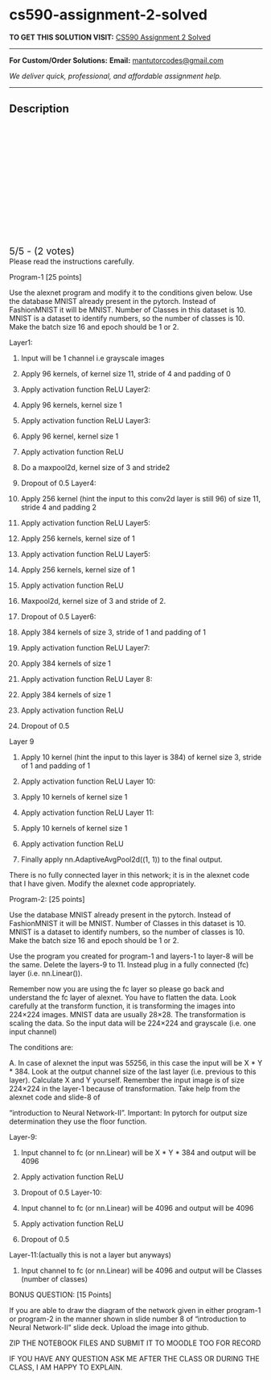 # cs590-assignment-2-solved
**TO GET THIS SOLUTION VISIT:** [CS590 Assignment 2 Solved](https://mantutor.com/product/cs590-assignment-2-solved/)


---

**For Custom/Order Solutions:** **Email:** mantutorcodes@gmail.com  

*We deliver quick, professional, and affordable assignment help.*

---

<h2>Description</h2>



<div class="kk-star-ratings kksr-auto kksr-align-center kksr-valign-top" data-payload="{&quot;align&quot;:&quot;center&quot;,&quot;id&quot;:&quot;115160&quot;,&quot;slug&quot;:&quot;default&quot;,&quot;valign&quot;:&quot;top&quot;,&quot;ignore&quot;:&quot;&quot;,&quot;reference&quot;:&quot;auto&quot;,&quot;class&quot;:&quot;&quot;,&quot;count&quot;:&quot;2&quot;,&quot;legendonly&quot;:&quot;&quot;,&quot;readonly&quot;:&quot;&quot;,&quot;score&quot;:&quot;5&quot;,&quot;starsonly&quot;:&quot;&quot;,&quot;best&quot;:&quot;5&quot;,&quot;gap&quot;:&quot;4&quot;,&quot;greet&quot;:&quot;Rate this product&quot;,&quot;legend&quot;:&quot;5\/5 - (2 votes)&quot;,&quot;size&quot;:&quot;24&quot;,&quot;title&quot;:&quot;CS590 Assignment 2 Solved&quot;,&quot;width&quot;:&quot;138&quot;,&quot;_legend&quot;:&quot;{score}\/{best} - ({count} {votes})&quot;,&quot;font_factor&quot;:&quot;1.25&quot;}">

<div class="kksr-stars">

<div class="kksr-stars-inactive">
            <div class="kksr-star" data-star="1" style="padding-right: 4px">


<div class="kksr-icon" style="width: 24px; height: 24px;"></div>
        </div>
            <div class="kksr-star" data-star="2" style="padding-right: 4px">


<div class="kksr-icon" style="width: 24px; height: 24px;"></div>
        </div>
            <div class="kksr-star" data-star="3" style="padding-right: 4px">


<div class="kksr-icon" style="width: 24px; height: 24px;"></div>
        </div>
            <div class="kksr-star" data-star="4" style="padding-right: 4px">


<div class="kksr-icon" style="width: 24px; height: 24px;"></div>
        </div>
            <div class="kksr-star" data-star="5" style="padding-right: 4px">


<div class="kksr-icon" style="width: 24px; height: 24px;"></div>
        </div>
    </div>

<div class="kksr-stars-active" style="width: 138px;">
            <div class="kksr-star" style="padding-right: 4px">


<div class="kksr-icon" style="width: 24px; height: 24px;"></div>
        </div>
            <div class="kksr-star" style="padding-right: 4px">


<div class="kksr-icon" style="width: 24px; height: 24px;"></div>
        </div>
            <div class="kksr-star" style="padding-right: 4px">


<div class="kksr-icon" style="width: 24px; height: 24px;"></div>
        </div>
            <div class="kksr-star" style="padding-right: 4px">


<div class="kksr-icon" style="width: 24px; height: 24px;"></div>
        </div>
            <div class="kksr-star" style="padding-right: 4px">


<div class="kksr-icon" style="width: 24px; height: 24px;"></div>
        </div>
    </div>
</div>


<div class="kksr-legend" style="font-size: 19.2px;">
            5/5 - (2 votes)    </div>
    </div>
Please read the instructions carefully.

Program-1 [25 points]

Use the alexnet program and modify it to the conditions given below. Use the database MNIST already present in the pytorch. Instead of FashionMNIST it will be MNIST. Number of Classes in this dataset is 10. MNIST is a dataset to identify numbers, so the number of classes is 10. Make the batch size 16 and epoch should be 1 or 2.

Layer1:

1. Input will be 1 channel i.e grayscale images

2. Apply 96 kernels, of kernel size 11, stride of 4 and padding of 0

3. Apply activation function ReLU Layer2:

1. Apply 96 kernels, kernel size 1

2. Apply activation function ReLU Layer3:

1. Apply 96 kernel, kernel size 1

2. Apply activation function ReLU

3. Do a maxpool2d, kernel size of 3 and stride2

4. Dropout of 0.5 Layer4:

1. Apply 256 kernel (hint the input to this conv2d layer is still 96) of size 11, stride 4 and padding 2

2. Apply activation function ReLU Layer5:

1. Apply 256 kernels, kernel size of 1

2. Apply activation function ReLU Layer5:

1. Apply 256 kernels, kernel size of 1

2. Apply activation function ReLU

3. Maxpool2d, kernel size of 3 and stride of 2.

4. Dropout of 0.5 Layer6:

1. Apply 384 kernels of size 3, stride of 1 and padding of 1

2. Apply activation function ReLU Layer7:

1. Apply 384 kernels of size 1

2. Apply activation function ReLU Layer 8:

1. Apply 384 kernels of size 1

2. Apply activation function ReLU

3. Dropout of 0.5

Layer 9

1. Apply 10 kernel (hint the input to this layer is 384) of kernel size 3, stride of 1 and padding of 1

2. Apply activation function ReLU Layer 10:

1. Apply 10 kernels of kernel size 1

2. Apply activation function ReLU Layer 11:

1. Apply 10 kernels of kernel size 1

2. Apply activation function ReLU

3. Finally apply nn.AdaptiveAvgPool2d((1, 1)) to the final output.

There is no fully connected layer in this network; it is in the alexnet code that I have given. Modify the alexnet code appropriately.

Program-2: [25 points]

Use the database MNIST already present in the pytorch. Instead of FashionMNIST it will be MNIST. Number of Classes in this dataset is 10. MNIST is a dataset to identify numbers, so the number of classes is 10. Make the batch size 16 and epoch should be 1 or 2.

Use the program you created for program-1 and layers-1 to layer-8 will be the same. Delete the layers-9 to 11. Instead plug in a fully connected (fc) layer (i.e. nn.Linear()).

Remember now you are using the fc layer so please go back and understand the fc layer of alexnet. You have to flatten the data. Look carefully at the transform function, it is transforming the images into 224×224 images. MNIST data are usually 28×28. The transformation is scaling the data. So the input data will be 224×224 and grayscale (i.e. one input channel)

The conditions are:

A. In case of alexnet the input was 5*5*256, in this case the input will be X * Y * 384. Look at the output channel size of the last layer (i.e. previous to this layer). Calculate X and Y yourself. Remember the input image is of size 224×224 in the layer-1 because of transformation. Take help from the alexnet code and slide-8 of

“introduction to Neural Network-II”. Important: In pytorch for output size determination they use the floor function.

Layer-9:

1. Input channel to fc (or nn.Linear) will be X * Y * 384 and output will be 4096

2. Apply activation function ReLU

3. Dropout of 0.5 Layer-10:

1. Input channel to fc (or nn.Linear) will be 4096 and output will be 4096

2. Apply activation function ReLU

3. Dropout of 0.5

Layer-11:(actually this is not a layer but anyways)

1. Input channel to fc (or nn.Linear) will be 4096 and output will be Classes (number of classes)

BONUS QUESTION: [15 Points]

If you are able to draw the diagram of the network given in either program-1 or program-2 in the manner shown in slide number 8 of “introduction to Neural Network-II” slide deck. Upload the image into github.

ZIP THE NOTEBOOK FILES AND SUBMIT IT TO MOODLE TOO FOR RECORD

IF YOU HAVE ANY QUESTION ASK ME AFTER THE CLASS OR DURING THE CLASS, I AM HAPPY TO EXPLAIN.
